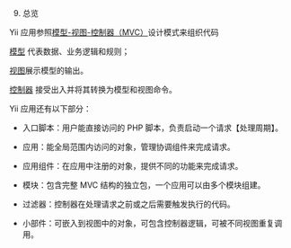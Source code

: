 9. 总览


Yii 应用参照[模型-视图-控制器（MVC）](http://wikipedia.org/wiki/Model-view-controller)设计模式来组织代码


[模型](https://www.yiiframework.com/doc/guide/2.0/zh-cn/structure-models) 代表数据、业务逻辑和规则；


[视图](https://www.yiiframework.com/doc/guide/2.0/zh-cn/structure-views)展示模型的输出。


[控制器](https://www.yiiframework.com/doc/guide/2.0/zh-cn/structure-controllers) 接受出入并将其转换为模型和视图命令。


Yii 应用还有以下部分：

 - 入口脚本：用户能直接访问的 PHP 脚本，负责启动一个请求【处理周期】。
 
 - 应用：能全局范围内访问的对象，管理协调组件来完成请求。
 
 - 应用组件：在应用中注册的对象，提供不同的功能来完成请求。
 
 - 模块：包含完整 MVC 结构的独立包，一个应用可以由多个模块组建。
 
 - 过滤器：控制器在处理请求之前或之后需要触发执行的代码。
 
 - 小部件：可嵌入到视图中的对象，可包含控制器逻辑，可被不同视图重复调用。
 
 
 